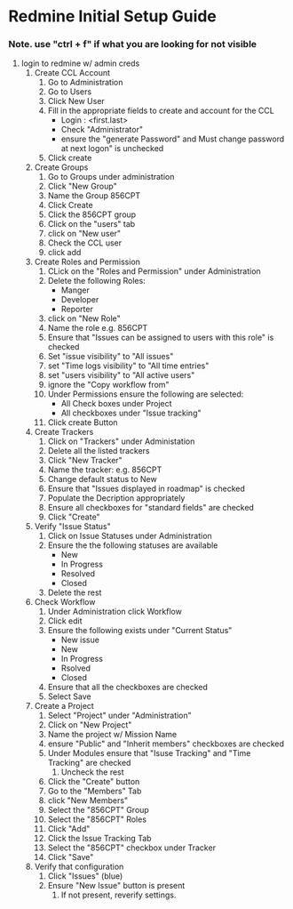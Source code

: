 
# Redmine Initial Setup Guide
### Note. use "ctrl + f" if what you are looking for not visible

1. login to redmine w/ admin creds
	1. Create CCL Account
		1. Go to Administration
		2. Go to Users
		3. Click New User
		4. Fill in the appropriate fields to create and account for the CCL
			* Login : <first.last>
			* Check "Administrator"
			* ensure the "generate Password" and Must change password at next logon" is unchecked
		5. Click create
	2. Create Groups
		1. Go to Groups under administration
		2. Click "New Group"
		3. Name the Group 856CPT
		4. Click Create
		5. Click the 856CPT group
		6. Click on the "users" tab
		7. click on "New user"
		8. Check the CCL user
		9. click add
	3. Create Roles and Permission
		1. CLick on the "Roles and Permission" under Administration
		2. Delete the following Roles:
			* Manger
			* Developer
			* Reporter
		3. click on "New Role"
		4.  Name the role e.g. 856CPT
		5. Ensure that "Issues can be assigned to users with this role" is checked
		6. Set "issue visibility" to "All issues"
		7. set "Time logs visibility" to "All time entries"
		8. set "users visibility" to "All active users"
		9. ignore the "Copy workflow from"
		10. Under Permissions ensure the following are selected:
			* All Check boxes under Project
			* All checkboxes under "Issue tracking"
		11. Click create Button
	4. Create Trackers
		1. Click on "Trackers" under Administation
		2. Delete all the listed trackers
		3. Click "New Tracker"
		4. Name the tracker: e.g. 856CPT
		5. Change default status to New
		6. Ensure that "Issues displayed in roadmap" is checked
		7. Populate the Decription appropriately
		8. Ensure all checkboxes for "standard fields" are checked
		9. Click "Create"
	5. Verify "Issue Status"
		1. Click on Issue Statuses under Administration
		2. Ensure the the following statuses are available
			* New
			* In Progress
			* Resolved
			* Closed
		3. Delete the rest
	6. Check Workflow
		1. Under Administration click Workflow
		2. Click edit
		3. Ensure the following exists under "Current Status"
			* New issue
			* New
			* In Progress
			* Rsolved
			* Closed
		4. Ensure that all the checkboxes are checked
		5. Select Save
	7. Create a Project
		1. Select "Project" under "Administration"
		2. Click on "New Project"
		3. Name the project w/ Mission Name
		4. ensure "Public" and "Inherit members" checkboxes are checked
		5. Under Modules ensure that "Isuse Tracking" and "Time Tracking" are checked
			1. Uncheck the rest
		7. Click the "Create" button
		8. Go to the "Members" Tab
		9. click "New Members"
		10. Select the "856CPT" Group
		11. Select the "856CPT" Roles
		12. Click "Add"
		13. Click the Issue Tracking Tab
		14. Select the "856CPT" checkbox under Tracker
		15. Click "Save"
	8. Verify that configuration
		1. Click "Issues" (blue)
		2. Ensure "New Issue" button is present
			1. If not present, reverify settings.	

